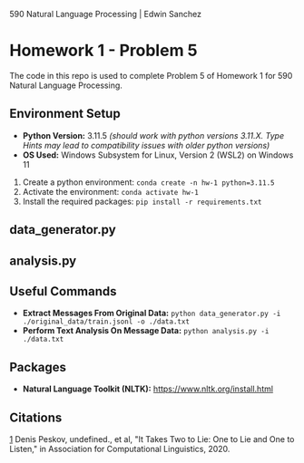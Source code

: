 590 Natural Language Processing | Edwin Sanchez
# Homework 1 - Problem 5
The code in this repo is used to complete Problem 5 of Homework 1 for 590 Natural Language Processing.

## Environment Setup

* **Python Version:** 3.11.5 *(should work with python versions 3.11.X. Type Hints may lead to compatibility issues with older python versions)*
* **OS Used:** Windows Subsystem for Linux, Version 2 (WSL2) on Windows 11

1. Create a python environment: `conda create -n hw-1 python=3.11.5`
2. Activate the environment: `conda activate hw-1`
3. Install the required packages: `pip install -r requirements.txt`

## data_generator.py

## analysis.py



## Useful Commands
* **Extract Messages From Original Data:** `python data_generator.py -i ./original_data/train.jsonl -o ./data.txt`
* **Perform Text Analysis On Message Data:** `python analysis.py -i ./data.txt`

## Packages
* **Natural Language Toolkit (NLTK):** https://www.nltk.org/install.html

## Citations
[1](https://sites.google.com/view/qanta/projects/diplomacy) 
Denis Peskov, undefined., et al, "It Takes Two to Lie: One to Lie and One to Listen," in Association for Computational Linguistics, 2020.

